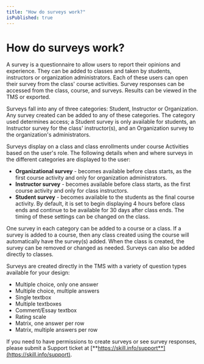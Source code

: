 ```yaml
---
title: "How do surveys work?"
isPublished: true
---
```


# How do surveys work?

A survey is a questionnaire to allow users to report their opinions and experience. They can be added to classes and taken by students, instructors or organization administrators. Each of these users can open their survey from the class' course activities. Survey responses can be accessed from the class, course, and surveys. Results can be viewed in the TMS or exported.

Surveys fall into any of three categories: Student, Instructor or Organization. Any survey created can be added to any of these categories. The category used determines access; a Student survey is only available for students, an Instructor survey for the class' instructor(s), and an Organization survey to the organization's administrators.

Surveys display on a class and class enrollments under course Activities based on the user's role. The following details when and where surveys in the different categories are displayed to the user:
- **Organizational survey** - becomes available before class starts, as the first course activity and only for organization administrators.
- **Instructor survey** - becomes available before class starts, as the first course activity and only for class instructors.
- **Student survey** - becomes available to the students as the final course activity. By default, it is set to begin displaying 4 hours before class ends and continue to be available for 30 days after class ends. The timing of these settings can be changed on the class.

One survey in each category can be added to a course or a class. If a survey is added to a course, then any class created using the course will automatically have the survey(s) added. When the class is created, the survey can be removed or changed as needed. Surveys can also be added directly to classes. 

Surveys are created directly in the TMS with a variety of question types available for your design:
- Multiple choice, only one answer
- Multiple choice, multiple answers
- Single textbox
- Multiple textboxes
- Comment/Essay textbox
- Rating scale
- Matrix, one answer per row
- Matrix, multiple answers per row

If you need to have permissions to create surveys or see survey responses, please submit a Support ticket at [**https://skill.info/support**](https://skill.info/support).
